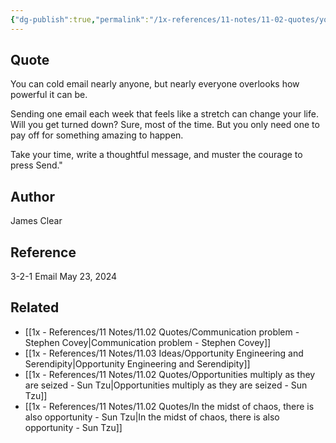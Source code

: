 ```yaml
---
{"dg-publish":true,"permalink":"/1x-references/11-notes/11-02-quotes/you-can-cold-email-nearly-anyone-but-nearly-everyone-overlooks-how-powerful-it-can-be-james-clear/","title":"You can cold email nearly anyone, but nearly everyone overlooks how powerful it can be - James Clear","created":"2024-05-24T07:57:54.027+03:00","updated":"2024-05-24T09:58:16.419+03:00"}
---
```



## Quote
You can cold email nearly anyone, but nearly everyone overlooks how powerful it can be.

Sending one email each week that feels like a stretch can change your life. Will you get turned down? Sure, most of the time. But you only need one to pay off for something amazing to happen.

Take your time, write a thoughtful message, and muster the courage to press Send."

## Author
James Clear

## Reference
3-2-1 Email May 23, 2024

## Related
- [[1x - References/11 Notes/11.02 Quotes/Communication problem - Stephen Covey\|Communication problem - Stephen Covey]]
- [[1x - References/11 Notes/11.03 Ideas/Opportunity Engineering and Serendipity\|Opportunity Engineering and Serendipity]]
- [[1x - References/11 Notes/11.02 Quotes/Opportunities multiply as they are seized - Sun Tzu\|Opportunities multiply as they are seized - Sun Tzu]]
- [[1x - References/11 Notes/11.02 Quotes/In the midst of chaos, there is also opportunity - Sun Tzu\|In the midst of chaos, there is also opportunity - Sun Tzu]]
